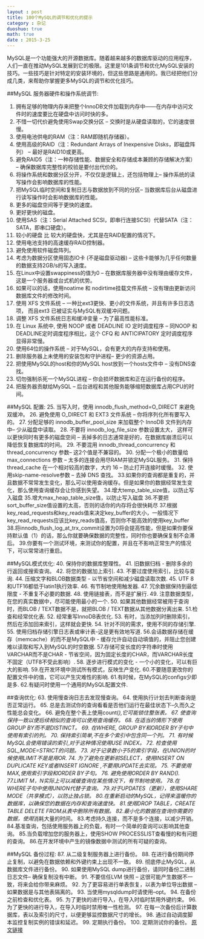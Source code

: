```yaml
---
layout : post
title: 100个MySQL的调节和优化的提示
category : 杂记
duoshuo: true
math: true
date : 2015-3-25
---
```


<!-- more -->
MySQL是一个功能强大的开源数据库。随着越来越多的数据库驱动的应用程序，人们一直在推动MySQL发展到它的极限。这里是101条调节和优化MySQL安装的技巧。一些技巧是针对特定的安装环境的，但这些思路是通用的。我已经把他们分成几类，来帮助你掌握更多MySQL的调节和优化技巧。

##MySQL 服务器硬件和操作系统调节:
1. 拥有足够的物理内存来把整个InnoDB文件加载到内存中——在内存中访问文件时的速度要比在硬盘中访问时快的多。
2. 不惜一切代价避免使用Swap交换分区 – 交换时是从硬盘读取的，它的速度很慢。
3. 使用电池供电的RAM（注：RAM即随机存储器）。
4. 使用高级的RAID（注：Redundant Arrays of Inexpensive Disks，即磁盘阵列） – 最好是RAID10或更高。
5. 避免RAID5（注：一种存储性能、数据安全和存储成本兼顾的存储解决方案） – 确保数据库完整性的校验是要付出代价的。
6. 将操作系统和数据分区分开，不仅仅是逻辑上，还包括物理上– 操作系统的读写操作会影响数据库的性能。
7. 把MySQL临时空间和复制日志与数据放到不同的分区– 当数据库后台从磁盘进行读写操作时会影响数据库的性能。
8. 更多的磁盘空间等于更快的速度。
9. 更好更快的磁盘。
10. 使用SAS（注：Serial Attached SCSI，即串行连接SCSI）代替SATA（注：SATA，即串口硬盘）。
11. 较小的硬盘 比 较大的硬盘快，尤其是在RAID配置的情况下。
12. 使用电池支持的高速缓存RAID控制器。
13. 避免使用软件磁盘阵列。
14. 考虑为数据分区使用固态IO卡 (不是磁盘驱动器) – 这些卡能够为几乎任何数量的数据支持2GB/s的写入速度。
15. 在Linux中设置swappiness的值为0 – 在数据库服务器中没有理由缓存文件，这是一个服务器或台式机的优势。
16. 如果可以的话，使用noatime 和 nodirtime挂载文件系统 – 没有理由更新访问数据库文件的修改时间。
17. 使用 XFS 文件系统 – 一种比ext3更快、更小的文件系统，并且有许多日志选项， 而且ext3 已被证实与MySQL有双缓冲问题。
18. 调整 XFS 文件系统日志和缓冲变量 – 为了最高性能标准。
19. 在 Linux 系统中, 使用 NOOP 或者 DEADLINE IO 定时调度程序 – 同NOOP 和 DEADLINE定时调度程序相比，这个 CFQ 和 ANTICIPATORY 定时调度程序 显得非常慢。
20. 使用64位的操作系统 – 对于MySQL，会有更大的内存支持和使用。
21. 删除服务器上未使用的安装包和守护进程– 更少的资源占用。
22. 把使用MySQL的host和你的MySQL host放到一个hosts文件中 – 没有DNS查找。
23. 切勿强制杀死一个MySQL进程 – 你会损坏数据库和正在运行备份的程序。
24. 把服务器贡献给MySQL – 后台进程和其他服务能够缩短数据库占用CPU的时间。

##MySQL 配置:
25. 当写入时，使用 innodb_flush_method=O_DIRECT 来避免双缓冲。
26. 避免使用 O_DIRECT 和 EXT3 文件系统 – 你将序列化所有要写入的。
27. 分配足够的 innodb_buffer_pool_size 来加载整个 InnoDB 文件到内存中– 少从磁盘中读取。
28. 不要将 innodb_log_file_size 参数设置太大， 这样可以更快同时有更多的磁盘空间 – 丢掉多的日志通常是好的，在数据库崩溃后可以降低恢复数据库的时间。
29. 不要混用 innodb_thread_concurrency 和 thread_concurrency 参数– 这2个值是不兼容的。
30. 分配一个极小的数量给 max_connections 参数 – 太多的连接会用尽RAM并锁定MySQL服务。
31. 保持 thread_cache 在一个相对较高的数字，大约 16 – 防止打开连接时缓慢。
32. 使用skip-name-resolve参数 – 去掉 DNS 查找。
33.如果你的查询都是重复的，并且数据不常常发生变化，那么可以使用查询缓存。但是如果你的数据经常发生变化，那么使用查询缓存会让你感到失望。
34.增大temp_table_size值，以防止写入磁盘
35.增大max_heap_table_size值，以防止写入磁盘
36.不要把sort_buffer_size值设置的太高，否则的话你的内存将会很快耗尽
37.根据key_read_requests和key_reads值来决定key_buffer的大小，一般情况下key_read_requests应该比key_reads值高，否则你不能高效的使用key_buffer
38.将innodb_flush_log_at_trx_commit设置为0将会提高性能，但是如果你要保持默认值（1）的话，那么你就要确保数据的完整性，同时你也要确保复制不会滞后。
39.你要有一个测试环境，来测试你的配置，并且在不影响正常生产的情况下，可以常常进行重启。

##MySQL模式优化:
40. 保持你的数据库整理性。
41. 旧数据归档 - 删除多余的行返回或搜索查询。
42. 将您的数据加上索引.
43. 不要过度使用索引，比较与查询.
44. 压缩文字和BLOB数据类型 - 以节省空间和减少磁盘读取次数.
45. UTF 8和UTF16都低于latin1执行效率.
46. 有节制地使用触发器.
47. 冗余数据保持到最低限度 - 不重复不必要的数据.
48. 使用链接表，而不是扩展行.
49. 注意数据类型，在您的真实数据中，尽可能使用最小的一个.
50. 如果其他数据经常被用于查询时，而BLOB / TEXT数据不是，就把BLOB / TEXT数据从其他数据分离出来.
51.检查和经常优化表.
52. 经常重写InnoDB表优化.
53. 有时，当添加列时删除索引，然后在添加回来索引，这样就会更快.
54. 针对不同的需求，使用不同的存储引擎.
55. 使用归档存储引擎日志表或审计表-这是更有效地写道.
56.会话数据存储在缓存（memcache）的而不是MySQL中 - 缓存允许自动自动填值的，并阻止您创建难以读取和写入到MySQL的时空数据.
57.存储可变长度的字符串时使用VARCHAR而不是CHAR - 节省空间，因为固定长度的CHAR，而VARCHAR长度不固定（UTF8不受此影响）.
58. 逐步进行模式的变化 - 一个小的变化，可以有巨大的影响.
59.在开发环境中测试所有模式，反映生产变化.
60.不要随意更改你的配置文件中的值，它可以产生灾难性的影响.
61.有时候，在MySQL的configs少即是多.
62.有疑问时使用一个通用的MySQL配置文件.

##查询优化:
63. 使用慢查询日志去发现慢查询。
64. 使用执行计划去判断查询是否正常运行。
65. 总是去测试你的查询看看是否他们运行在最佳状态下–久而久之性能总会变化。
66. 避免在整个表上使用count(*),它可能锁住整张表。
67. 使查询保持一致以便后续相似的查询可以使用查询缓存。
68. 在适当的情形下使用GROUP BY而不是DISTINCT。
69. 在WHERE, GROUP BY和ORDER BY子句中使用有索引的列。
70. 保持索引简单,不在多个索引中包含同一个列。
71. 有时候MySQL会使用错误的索引,对于这种情况使用USE INDEX。
72. 检查使用SQL_MODE=STRICT的问题。
73. 对于记录数小于5的索引字段，在UNION的时候使用LIMIT不是是用OR.
74. 为了避免在更新前SELECT，使用INSERT ON DUPLICATE KEY或者INSERT IGNORE ,不要用UPDATE去实现。
75. 不要使用MAX,使用索引字段和ORDER BY子句。
76. 避免使用ORDER BY RAND().
77.LIMIT M，N实际上可以减缓查询在某些情况下，有节制地使用。
78.在WHERE子句中使用UNION代替子查询。
79.对于UPDATES（更新），使用SHARE MODE（共享模式），以防止独占锁。
80.在重新启动的MySQL，记得来温暖你的数据库，以确保您的数据在内存和查询速度快。
81.使用DROP TABLE，CREATE TABLE DELETE FROM从表中删除所有数据。
82.最小化的数据在查询你需要的数据，使用*消耗大量的时间。
83.考虑持久连接，而不是多个连接，以减少开销。
84.基准查询，包括使用服务器上的负载，有时一个简单的查询可以影响其他查询。
85.当负载增加您的服务器上，使用SHOW PROCESSLIST查看慢的和有问题的查询。
86.在开发环境中产生的镜像数据中测试的所有可疑的查询。

##MySQL 备份过程:
87. 从二级复制服务器上进行备份。
88. 在进行备份期间停止复制，以避免在数据依赖和外键约束上出现不一致。
89. 彻底停止MySQL，从数据库文件进行备份。
90. 如果使用MySQL dump进行备份，请同时备份二进制日志文件– 确保复制没有中断。
91. 不要信任LVM 快照 – 这很可能产生数据不一致，将来会给你带来麻烦。
92. 为了更容易进行单表恢复，以表为单位导出数据 – 如果数据是与其他表隔离的。
93. 当使用mysqldump时请使用–opt。
94. 在备份之前检查和优化表。
95. 为了更快的进行导入，在导入时临时禁用外键约束。
96. 为了更快的进行导入，在导入时临时禁用唯一性检测。
97. 在每一次备份后计算数据库，表以及索引的尺寸，以便更够监控数据尺寸的增长。
98. 通过自动调度脚本监控复制实例的错误和延迟。
99. 定期执行备份。
100. 定期测试你的备份。
[原文链接](http://www.kuqin.com/shuoit/20150120/344486.html)